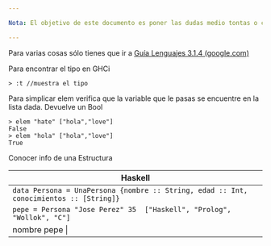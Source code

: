 ```yaml
---

Nota: El objetivo de este documento es poner las dudas medio tontas o cosas de uso cotidiano que se me olvidan usar.

---
```


Para varias cosas sólo tienes que ir a [Guía Lenguajes 3.1.4 (google.com)](https://docs.google.com/document/d/e/2PACX-1vTlLkakSbp6ubcIq00PU4-Z96tg8CUSc8bO793_uftmiGjfkSn7Ug-F_y0-ieIWG6aWfuoHLJrRL8Fd/pub)

Para encontrar el tipo en GHCi

```ghci
> :t //muestra el tipo
```

Para simplicar elem verifica que la variable que le pasas se encuentre en la lista dada. Devuelve un Bool

```ghci
> elem "hate" ["hola","love"]
False
> elem "hola" ["hola","love"]
True
```

Conocer info de una Estructura

| Haskell                                                                                    |
| ------------------------------------------------------------------------------------------ |
| ```data Persona = UnaPersona {nombre :: String, edad :: Int, conocimientos :: [String]}``` |
| ```pepe = Persona "Jose Perez" 35  ["Haskell", "Prolog", "Wollok", "C"]```                 |
| nombre pepe \|| edad pepe \|| conocimientos pepe                                           |

